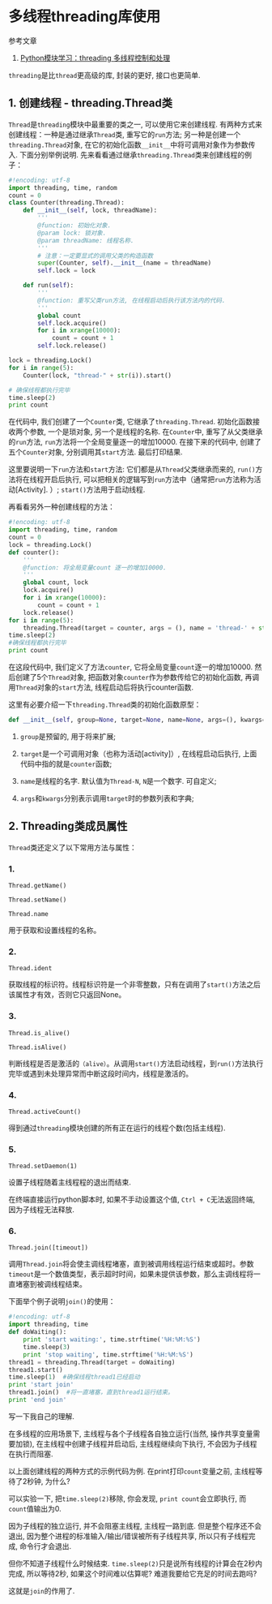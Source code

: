 # 多线程threading库使用

参考文章

1. [Python模块学习：threading 多线程控制和处理](http://python.jobbole.com/81546/)

`threading`是比`thread`更高级的库, 封装的更好, 接口也更简单.

## 1. 创建线程 - threading.Thread类

`Thread`是`threading`模块中最重要的类之一, 可以使用它来创建线程. 有两种方式来创建线程：一种是通过继承`Thread`类, 重写它的`run`方法; 另一种是创建一个`threading.Thread`对象, 在它的初始化函数`__init__`中将可调用对象作为参数传入. 下面分别举例说明. 先来看看通过继承`threading.Thread`类来创建线程的例子：

```py
#!encoding: utf-8
import threading, time, random
count = 0
class Counter(threading.Thread):
    def __init__(self, lock, threadName):
        '''
        @function: 初始化对象. 
        @param lock: 锁对象. 
        @param threadName: 线程名称. 
        '''
        # 注意：一定要显式的调用父类的构造函数
        super(Counter, self).__init__(name = threadName)  
        self.lock = lock

    def run(self):
        '''
        @function: 重写父类run方法, 在线程启动后执行该方法内的代码. 
        '''
        global count
        self.lock.acquire()
        for i in xrange(10000):
            count = count + 1
        self.lock.release()

lock = threading.Lock()
for i in range(5): 
    Counter(lock, "thread-" + str(i)).start()

# 确保线程都执行完毕
time.sleep(2)	
print count
```

在代码中, 我们创建了一个`Counter`类, 它继承了`threading.Thread`. 初始化函数接收两个参数, 一个是琐对象, 另一个是线程的名称. 在`Counter`中, 重写了从父类继承的`run`方法, `run`方法将一个全局变量逐一的增加10000. 在接下来的代码中, 创建了五个`Counter`对象, 分别调用其`start`方法. 最后打印结果. 

这里要说明一下`run`方法和`start`方法: 它们都是从`Thread`父类继承而来的, `run()`方法将在线程开启后执行, 可以把相关的逻辑写到`run`方法中（通常把`run`方法称为活动[Activity]. ）; `start()`方法用于启动线程. 

再看看另外一种创建线程的方法：

```py
#!encoding: utf-8
import threading, time, random
count = 0
lock = threading.Lock()
def counter():
    '''
    @function: 将全局变量count 逐一的增加10000. 
    '''
    global count, lock
    lock.acquire()
    for i in xrange(10000):
        count = count + 1
    lock.release()
for i in range(5):
    threading.Thread(target = counter, args = (), name = 'thread-' + str(i)).start()
time.sleep(2)
#确保线程都执行完毕
print count
```

在这段代码中, 我们定义了方法`counter`, 它将全局变量`count`逐一的增加10000. 然后创建了5个`Thread`对象, 把函数对象`counter`作为参数传给它的初始化函数, 再调用`Thread`对象的`start`方法, 线程启动后将执行counter函数. 

这里有必要介绍一下`threading.Thread`类的初始化函数原型：

```py
def __init__(self, group=None, target=None, name=None, args=(), kwargs={})
```

1. `group`是预留的, 用于将来扩展; 

2. `target`是一个可调用对象（也称为活动[activity]）, 在线程启动后执行, 上面代码中指的就是`counter`函数; 

3. `name`是线程的名字. 默认值为`Thread-N`, `N`是一个数字. 可自定义;

4. `args`和`kwargs`分别表示调用`target`时的参数列表和字典;

## 2. Threading类成员属性

`Thread`类还定义了以下常用方法与属性：

### 1.

`Thread.getName()`

`Thread.setName()`

`Thread.name`

用于获取和设置线程的名称。

### 2.

`Thread.ident`

获取线程的标识符。线程标识符是一个非零整数，只有在调用了`start()`方法之后该属性才有效，否则它只返回None。

### 3.

`Thread.is_alive()`

`Thread.isAlive()`

判断线程是否是激活的`（alive）`。从调用`start()`方法启动线程，到`run()`方法执行完毕或遇到未处理异常而中断这段时间内，线程是激活的。

### 4. 

`Thread.activeCount()`

得到通过`threading`模块创建的所有正在运行的线程个数(包括主线程).

### 5.

`Thread.setDaemon(1)`

设置子线程随着主线程程的退出而结束.

在终端直接运行python脚本时, 如果不手动设置这个值, `Ctrl + C`无法返回终端, 因为子线程无法释放.

### 6. 

`Thread.join([timeout])`

调用`Thread.join`将会使主调线程堵塞，直到被调用线程运行结束或超时。参数`timeout`是一个数值类型，表示超时时间，如果未提供该参数，那么主调线程将一直堵塞到被调线程结束。

下面举个例子说明`join()`的使用：

```py
#!encoding: utf-8
import threading, time
def doWaiting():
    print 'start waiting:', time.strftime('%H:%M:%S')
    time.sleep(3)
    print 'stop waiting', time.strftime('%H:%M:%S')
thread1 = threading.Thread(target = doWaiting)
thread1.start()
time.sleep(1)  #确保线程thread1已经启动
print 'start join'
thread1.join()	#将一直堵塞，直到thread1运行结束。
print 'end join'
```

写一下我自己的理解.

在多线程的应用场景下, 主线程与各个子线程各自独立运行(当然, 操作共享变量需要加锁), 在主线程中创建子线程并启动后, 主线程继续向下执行, 不会因为子线程在执行而阻塞.

以上面创建线程的两种方式的示例代码为例. 在print打印`count`变量之前, 主线程等待了2秒钟, 为什么?

可以实验一下, 把`time.sleep(2)`移除, 你会发现, `print count`会立即执行, 而`count`值输出为0.

因为子线程的独立运行, 并不会阻塞主线程, 主线程一路到底. 但是整个程序还不会退出, 因为整个进程的标准输入/输出/错误被所有子线程共享, 所以只有子线程完成, 命令行才会退出.

但你不知道子线程什么时候结束. `time.sleep(2)`只是说所有线程的计算会在2秒内完成, 所以等待2秒, 如果这个时间难以估算呢? 难道我要给它充足的时间去跑吗? 

这就是`join`的作用了.